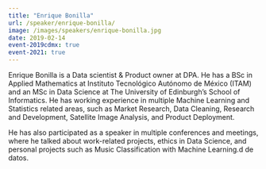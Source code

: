 ```yaml
---
title: "Enrique Bonilla"
url: /speaker/enrique-bonilla/
image: /images/speakers/enrique-bonilla.jpg
date: 2019-02-14
event-2019cdmx: true
event-2021: true
---
```


Enrique Bonilla is a Data scientist &amp; Product owner at DPA. He has a BSc in Applied Mathematics at Instituto Tecnológico Autónomo de México (ITAM) and an MSc in Data Science at The University of Edinburgh’s School of Informatics. He has working experience in multiple Machine Learning and Statistics related areas, such as Market Research, Data Cleaning, Research and Development, Satellite Image Analysis, and Product Deployment.

He has also participated as a speaker in multiple conferences and meetings, where he talked about work-related projects, ethics in Data Science, and personal projects such as Music Classification with Machine Learning.d de datos.